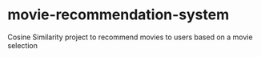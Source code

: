 # movie-recommendation-system
Cosine Similarity project to recommend movies to users based on a movie selection
